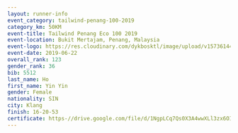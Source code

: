 ```yaml
--- 
layout: runner-info 
event_category: tailwind-penang-100-2019 
category_km: 50KM 
event-title: Tailwind Penang Eco 100 2019 
event-location: Bukit Mertajam, Penang, Malaysia 
event-logo: https://res.cloudinary.com/dykbosktl/image/upload/v1573614442/Logo/Logo_gqlzi3.jpg 
event-date: 2019-06-22 
overall_rank: 123
gender_rank: 36
bib: 5512
last_name: Ho
first_name: Yin Yin
gender: Female
nationality: SIN
city: Klang
finish: 16-20-53
certificate: https-//drive.google.com/file/d/1NgpLCq7Qs0X3A4wwXLl3zx6OI4fmh9dI/view?usp=sharing
--- 
```

